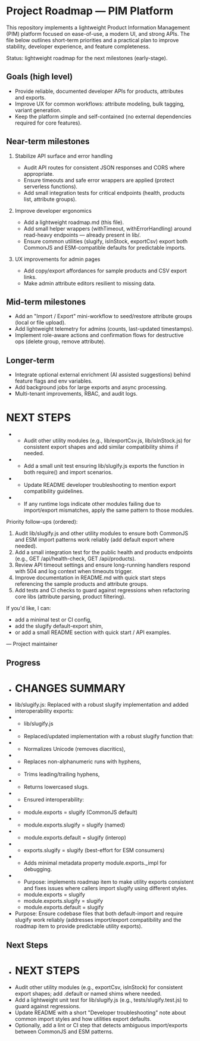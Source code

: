 # Project Roadmap — PIM Platform

This repository implements a lightweight Product Information Management (PIM) platform focused on ease-of-use, a modern UI, and strong APIs. The file below outlines short-term priorities and a practical plan to improve stability, developer experience, and feature completeness.

Status: lightweight roadmap for the next milestones (early-stage).

## Goals (high level)
- Provide reliable, documented developer APIs for products, attributes and exports.
- Improve UX for common workflows: attribute modeling, bulk tagging, variant generation.
- Keep the platform simple and self-contained (no external dependencies required for core features).

## Near-term milestones 

1) Stabilize API surface and error handling
   - Audit API routes for consistent JSON responses and CORS where appropriate.
   - Ensure timeouts and safe error wrappers are applied (protect serverless functions).
   - Add small integration tests for critical endpoints (health, products list, attribute groups).

2) Improve developer ergonomics
   - Add a lightweight roadmap.md (this file).
   - Add small helper wrappers (withTimeout, withErrorHandling) around read-heavy endpoints — already present in lib/.
   - Ensure common utilities (slugify, isInStock, exportCsv) export both CommonJS and ESM-compatible defaults for predictable imports.

3) UX improvements for admin pages
   - Add copy/export affordances for sample products and CSV export links.
   - Make admin attribute editors resilient to missing data.

## Mid-term milestones 
- Add an "Import / Export" mini-workflow to seed/restore attribute groups (local or file upload).
- Add lightweight telemetry for admins (counts, last-updated timestamps).
- Implement role-aware actions and confirmation flows for destructive ops (delete group, remove attribute).

## Longer-term 
- Integrate optional external enrichment (AI assisted suggestions) behind feature flags and env variables.
- Add background jobs for large exports and async processing.
- Multi-tenant improvements, RBAC, and audit logs.

# NEXT STEPS
- - Audit other utility modules (e.g., lib/exportCsv.js, lib/isInStock.js) for consistent export shapes and add similar compatibility shims if needed.
- - Add a small unit test ensuring lib/slugify.js exports the function in both require() and import scenarios.
- - Update README developer troubleshooting to mention export compatibility guidelines.
- - If any runtime logs indicate other modules failing due to import/export mismatches, apply the same pattern to those modules.

Priority follow-ups (ordered):

1. Audit lib/slugify.js and other utility modules to ensure both CommonJS and ESM import patterns work reliably (add default export where needed).
2. Add a small integration test for the public health and products endpoints (e.g., GET /api/health-check, GET /api/products).
3. Review API timeout settings and ensure long-running handlers respond with 504 and log context when timeouts trigger.
4. Improve documentation in README.md with quick start steps referencing the sample products and attribute groups.
5. Add tests and CI checks to guard against regressions when refactoring core libs (attribute parsing, product filtering).

If you'd like, I can:
- add a minimal test or CI config,
- add the slugify default-export shim,
- or add a small README section with quick start / API examples.

— Project maintainer


## Progress
- # CHANGES SUMMARY
- lib/slugify.js: Replaced with a robust slugify implementation and added interoperability exports:
- - lib/slugify.js
- - Replaced/updated implementation with a robust slugify function that:
- - Normalizes Unicode (removes diacritics),
- - Replaces non-alphanumeric runs with hyphens,
- - Trims leading/trailing hyphens,
- - Returns lowercased slugs.
- - Ensured interoperability:
- - module.exports = slugify (CommonJS default)
- - module.exports.slugify = slugify (named)
- - module.exports.default = slugify (interop)
- - exports.slugify = slugify (best-effort for ESM consumers)
- - Adds minimal metadata property module.exports._impl for debugging.
- - Purpose: implements roadmap item to make utility exports consistent and fixes issues where callers import slugify using different styles.
  - module.exports = slugify
  - module.exports.slugify = slugify
  - module.exports.default = slugify
- Purpose: Ensure codebase files that both default-import and require slugify work reliably (addresses import/export compatibility and the roadmap item to provide predictable utility exports).

## Next Steps
- # NEXT STEPS
- Audit other utility modules (e.g., exportCsv, isInStock) for consistent export shapes; add .default or named shims where needed.
- Add a lightweight unit test for lib/slugify.js (e.g., tests/slugify.test.js) to guard against regressions.
- Update README with a short "Developer troubleshooting" note about common import styles and how utilities export defaults.
- Optionally, add a lint or CI step that detects ambiguous import/exports between CommonJS and ESM patterns.